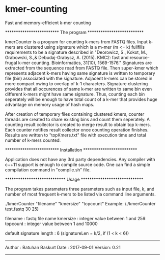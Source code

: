 # kmer-counting
Fast and memory-efficient k-mer counting 

************************* The program **************************

kmerCounter is a program for counting k-mers from FASTQ files. 
Input k-mers are clustered using signature which is a m-mer 
(m <= k) fullfills requirements to be a signature described in 
"Deorowicz, S., Kokot, M., Grabowski, S.,& Debudaj-Grabysz, A. 
(2015). KMC2: fast and resource-frugal k-mer counting. 
Bioinformatics, 31(10), 1569-1576." Signatures are extracted 
from the sequence read from FASTQ file. Then super-kmer which 
represents adjacent k-mers having same signature is written to 
temporary file (bin) associated with the signature. Adjacent 
k-mers can be stored in more compact owing to overlap of k-1 
characters. Signature clustering provides that all occurences 
of same k-mer are written to same bin even different k-mers 
might have same signature. Thus, counting each bin seperately 
will be enough to have total count of a k-mer that provides 
huge advantage on memory usage of hash maps.

After creation of temporary files containing clustered kmers, 
counter threads are created to share existing bins and count 
them seperately. A counting result collector is created to merge 
result to obtain top k-mers. Each counter notifies result 
collector once counting operation finishes. Results are written
to "topKmers.txt" file with execution time and total number of 
k-mers counted. 


************************* Installation *************************

Application does not have any 3rd party dependencies. Any 
compiler with c++11 support is enough to compile source code. One
can find a simple compilation command in "compile.sh" file. 


**************************** Usage *****************************

The program takes parameters three parameters such as input file, 
k, and number of most frequent k-mers to be listed via command 
line arguments.

./kmerCounter "filename" "kmersize" "topcount" 
Example: /./kmerCounter test.fastq 30 25)

filename : fastq file name
kmersize : integer value between 1 and 256
topcount : integer value between 1 and 10000

default signature length : 6 (signatureLen = k/2, if (1 < k < 6))

****************************************************************

Author : Batuhan Baskurt
Date   : 2017-09-01
Version: 0.21 

****************************************************************
